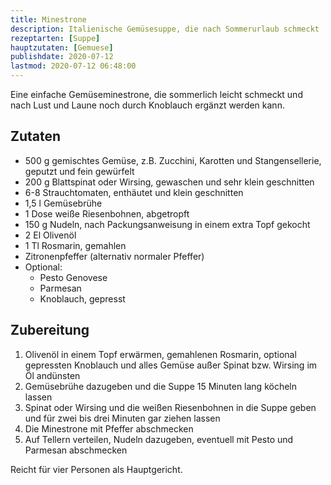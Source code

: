 ```yaml
---
title: Minestrone
description: Italienische Gemüsesuppe, die nach Sommerurlaub schmeckt
rezeptarten: [Suppe]
hauptzutaten: [Gemuese]
publishdate: 2020-07-12
lastmod: 2020-07-12 06:48:00
---
```


Eine einfache Gemüseminestrone, die sommerlich leicht schmeckt und nach Lust und Laune noch durch Knoblauch ergänzt werden kann.

## Zutaten

- 500 g gemischtes Gemüse, z.B. Zucchini, Karotten und Stangensellerie, geputzt und fein gewürfelt
- 200 g Blattspinat oder Wirsing, gewaschen und sehr klein geschnitten
- 6-8 Strauchtomaten, enthäutet und klein geschnitten
- 1,5 l Gemüsebrühe
- 1 Dose weiße Riesenbohnen, abgetropft
- 150 g  Nudeln, nach Packungsanweisung in einem extra Topf gekocht
- 2 El Olivenöl
- 1 Tl Rosmarin, gemahlen
- Zitronenpfeffer (alternativ normaler Pfeffer)
- Optional:
  - Pesto Genovese
  - Parmesan
  - Knoblauch, gepresst


## Zubereitung

1. Olivenöl in einem Topf erwärmen, gemahlenen Rosmarin, optional gepressten Knoblauch und alles Gemüse außer Spinat bzw. Wirsing im Öl andünsten
2. Gemüsebrühe dazugeben und die Suppe 15 Minuten lang köcheln lassen
3. Spinat oder Wirsing und die weißen Riesenbohnen in die Suppe geben und für zwei bis drei Minuten gar ziehen lassen
4. Die Minestrone mit Pfeffer abschmecken
5. Auf Tellern verteilen, Nudeln dazugeben, eventuell mit Pesto und Parmesan abschmecken

Reicht für vier Personen als Hauptgericht.
